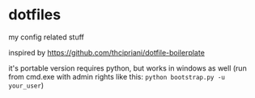 # dotfiles
my config related stuff

inspired by https://github.com/thcipriani/dotfile-boilerplate

it's portable version requires python, but works in windows as well 
(run from cmd.exe with admin rights like this: `python bootstrap.py -u your_user`)
